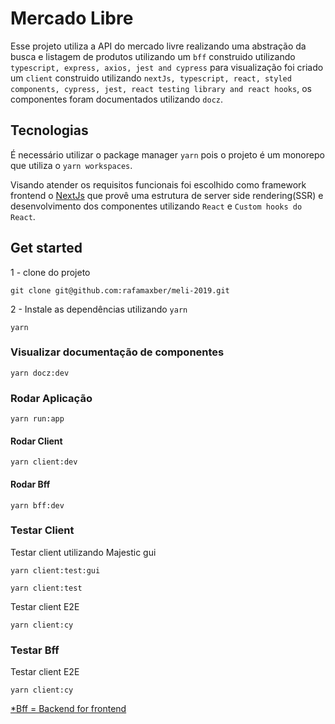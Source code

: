 # Mercado Libre

Esse projeto utiliza a API do mercado livre realizando uma abstração da busca e listagem de produtos utilizando um `bff` construido utilizando `typescript, express, axios, jest and cypress` para visualização foi criado um `client` construido utilizando `nextJs, typescript, react, styled components, cypress, jest, react testing library and react hooks`, os componentes foram documentados utilizando `docz`.

## Tecnologias

É necessário utilizar o package manager `yarn` pois o projeto é um monorepo que utiliza o `yarn workspaces`.

Visando atender os requisitos funcionais foi escolhido como framework frontend o [NextJs](https://nextjs.org) que provê uma estrutura de server side rendering(SSR) e desenvolvimento dos componentes utilizando `React` e `Custom hooks do React`.

## Get started

1 - clone do projeto
```
git clone git@github.com:rafamaxber/meli-2019.git
```

2 - Instale as dependências utilizando `yarn`
```
yarn
```

### Visualizar documentação de componentes

```
yarn docz:dev
```

### Rodar Aplicação

```
yarn run:app
```

#### Rodar Client

```
yarn client:dev
```

#### Rodar Bff

```
yarn bff:dev
```

### Testar Client

Testar client utilizando Majestic gui

```
yarn client:test:gui
```

```
yarn client:test
```

Testar client E2E

```
yarn client:cy
```

### Testar Bff

Testar client E2E

```
yarn client:cy
```

[*Bff = Backend for frontend](https://samnewman.io/patterns/architectural/bff/)
